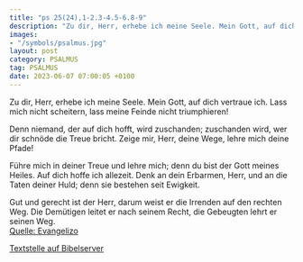 ```yaml
---
title: "ps 25(24),1-2.3-4.5-6.8-9"
description: "Zu dir, Herr, erhebe ich meine Seele. Mein Gott, auf dich vertraue ich. Lass mich nicht scheitern, lass meine Feinde nicht triumphieren!  Denn niemand, der auf dich hofft, wird zuschanden; zuschanden wird, wer dir schnöde die Treue bricht. Zeige mir, Herr, deine Wege, lehre m...."
images:
- "/symbols/psalmus.jpg"
layout: post
category: PSALMUS
tag: PSALMUS
date: 2023-06-07 07:00:05 +0100
---
```

Zu dir, Herr, erhebe ich meine Seele.
Mein Gott, auf dich vertraue ich.
Lass mich nicht scheitern,
lass meine Feinde nicht triumphieren!

Denn niemand, der auf dich hofft, wird zuschanden;
zuschanden wird, wer dir schnöde die Treue bricht.
Zeige mir, Herr, deine Wege,
lehre mich deine Pfade!

Führe mich in deiner Treue und lehre mich;
denn du bist der Gott meines Heiles.<!--more-->
Auf dich hoffe ich allezeit.
Denk an dein Erbarmen, Herr,
und an die Taten deiner Huld;
denn sie bestehen seit Ewigkeit.

Gut und gerecht ist der Herr,
darum weist er die Irrenden auf den rechten Weg.
Die Demütigen leitet er nach seinem Recht,
die Gebeugten lehrt er seinen Weg.<br>
[Quelle: Evangelizo](https://evangeliumtagfuertag.org/DE/gospel)

[Textstelle auf Bibelserver](https://www.bibleserver.com/EU/ps25(24),1-2.3-4.5-6.8-9)
